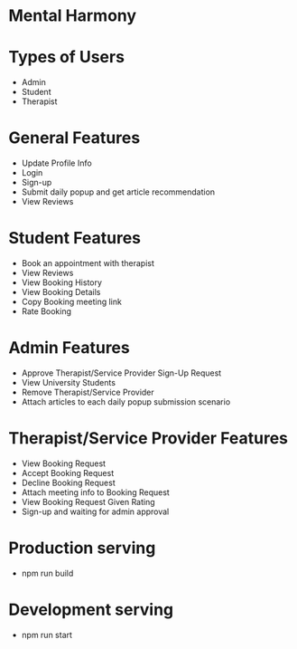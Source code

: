 # Mental Harmony

# Types of Users

- Admin
- Student
- Therapist

# General Features
- Update Profile Info
- Login
- Sign-up
- Submit daily popup and get article recommendation
- View Reviews

# Student Features
- Book an appointment with therapist
- View Reviews
- View Booking History
- View Booking Details
- Copy Booking meeting link
- Rate Booking

# Admin Features

- Approve Therapist/Service Provider Sign-Up Request
- View University Students
- Remove Therapist/Service Provider
- Attach articles to each daily popup submission scenario

# Therapist/Service Provider Features

- View Booking Request
- Accept Booking Request
- Decline Booking Request
- Attach meeting info to Booking Request  
- View Booking Request Given Rating
- Sign-up and waiting for admin approval

# Production serving
- npm run build

# Development serving
- npm run start



